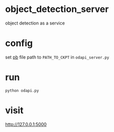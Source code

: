 # object_detection_server
object detection as a service



# config
set <a href='https://github.com/tensorflow/models/blob/master/research/object_detection/g3doc/exporting_models.md' target='_blan' >pb</a> file path to ```PATH_TO_CKPT``` in ```odapi_server.py```
 
 
# run 
```
python odapi.py
```


# visit
http://127.0.0.1:5000
